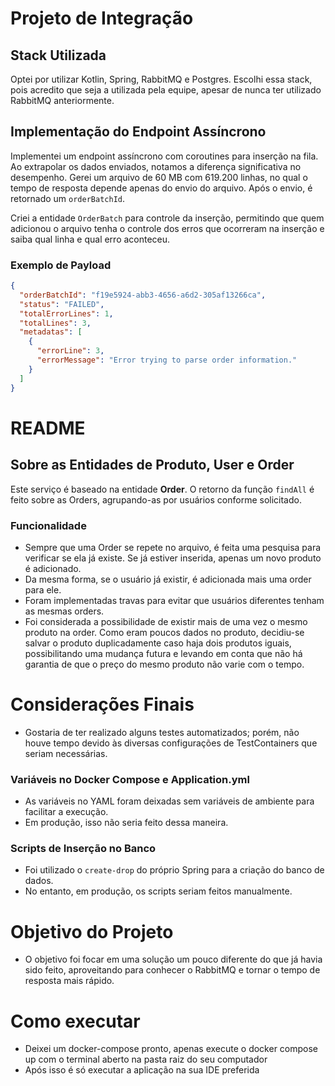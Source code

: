 # Projeto de Integração
## Stack Utilizada

Optei por utilizar Kotlin, Spring, RabbitMQ e Postgres. Escolhi essa stack, pois acredito que seja a utilizada pela equipe, apesar de nunca ter utilizado RabbitMQ anteriormente.

## Implementação do Endpoint Assíncrono

Implementei um endpoint assíncrono com coroutines para inserção na fila. Ao extrapolar os dados enviados, notamos a diferença significativa no desempenho. Gerei um arquivo de 60 MB com 619.200 linhas, no qual o tempo de resposta depende apenas do envio do arquivo. Após o envio, é retornado um `orderBatchId`.

Criei a entidade `OrderBatch` para controle da inserção, permitindo que quem adicionou o arquivo tenha o controle dos erros que ocorreram na inserção e saiba qual linha e qual erro aconteceu.

### Exemplo de Payload

```json
{
  "orderBatchId": "f19e5924-abb3-4656-a6d2-305af13266ca",
  "status": "FAILED",
  "totalErrorLines": 1,
  "totalLines": 3,
  "metadatas": [
    {
      "errorLine": 3,
      "errorMessage": "Error trying to parse order information."
    }
  ]
}
```

# README

## Sobre as Entidades de Produto, User e Order

Este serviço é baseado na entidade **Order**. O retorno da função `findAll` é feito sobre as Orders, agrupando-as por usuários conforme solicitado.

### Funcionalidade

- Sempre que uma Order se repete no arquivo, é feita uma pesquisa para verificar se ela já existe. Se já estiver inserida, apenas um novo produto é adicionado.
- Da mesma forma, se o usuário já existir, é adicionada mais uma order para ele.
- Foram implementadas travas para evitar que usuários diferentes tenham as mesmas orders.
- Foi considerada a possibilidade de existir mais de uma vez o mesmo produto na order. Como eram poucos dados no produto, decidiu-se salvar o produto duplicadamente caso haja dois produtos iguais, possibilitando uma mudança futura e levando em conta que não há garantia de que o preço do mesmo produto não varie com o tempo.

# Considerações Finais

- Gostaria de ter realizado alguns testes automatizados; porém, não houve tempo devido às diversas configurações de TestContainers que seriam necessárias.

### Variáveis no Docker Compose e Application.yml

- As variáveis no YAML foram deixadas sem variáveis de ambiente para facilitar a execução.
- Em produção, isso não seria feito dessa maneira.

### Scripts de Inserção no Banco

- Foi utilizado o `create-drop` do próprio Spring para a criação do banco de dados.
- No entanto, em produção, os scripts seriam feitos manualmente.

# Objetivo do Projeto

- O objetivo foi focar em uma solução um pouco diferente do que já havia sido feito, aproveitando para conhecer o RabbitMQ e tornar o tempo de resposta mais rápido.

# Como executar

- Deixei um docker-compose pronto, apenas execute o docker compose up com o terminal aberto na pasta raiz do seu computador
- Após isso é só executar a aplicação na sua IDE preferida